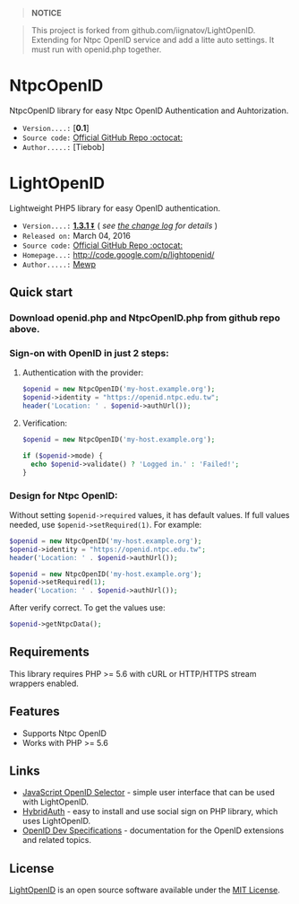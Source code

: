 > **NOTICE**

> This project is forked from github.com/iignatov/LightOpenID. Extending for Ntpc OpenID service and add a litte auto settings. It must run with openid.php together.

# NtpcOpenID

NtpcOpenID library for easy Ntpc OpenID Authentication and Auhtorization.

- `Version....:` [**0.1**]
- `Source code:` [Official GitHub Repo :octocat:][5]
- `Author.....:` [Tiebob]

# LightOpenID

Lightweight PHP5 library for easy OpenID authentication.

- `Version....:` [**1.3.1** :arrow_double_down:][1]
  ( _see [the change log][2] for details_ )
- `Released on:` March 04, 2016
- `Source code:` [Official GitHub Repo :octocat:][3]
- `Homepage...:` http://code.google.com/p/lightopenid/
- `Author.....:` [Mewp][4]

[1]: https://github.com/iignatov/LightOpenID/archive/master.zip
[2]: https://github.com/iignatov/LightOpenID/blob/master/CHANGELOG.md
[3]: https://github.com/Mewp/lightopenid
[4]: https://github.com/Mewp
[5]: https://github.com/Tiebob/LightOpenID/archive/master.zip

## Quick start

### Download openid.php and NtpcOpenID.php from github repo above.

### Sign-on with OpenID in just 2 steps:

1. Authentication with the provider:

   ```php
   $openid = new NtpcOpenID('my-host.example.org');
   $openid->identity = "https://openid.ntpc.edu.tw";
   header('Location: ' . $openid->authUrl());
   ```

2. Verification:

   ```php
   $openid = new NtpcOpenID('my-host.example.org');

   if ($openid->mode) {
     echo $openid->validate() ? 'Logged in.' : 'Failed!';
   }
   ```

### Design for Ntpc OpenID:

Without setting `$openid->required` values, it has default values. If full values needed, use `$openid->setRequired(1)`. For example:

```php
$openid = new NtpcOpenID('my-host.example.org');
$openid->identity = "https://openid.ntpc.edu.tw";
header('Location: ' . $openid->authUrl());
```

```php
$openid = new NtpcOpenID('my-host.example.org');
$openid->setRequired(1);
header('Location: ' . $openid->authUrl());
```

After verify correct. To get the values use:

```php
$openid->getNtpcData();
```

## Requirements

This library requires PHP >= 5.6 with cURL or HTTP/HTTPS stream wrappers enabled.

## Features

- Supports Ntpc OpenID
- Works with PHP >= 5.6

## Links

- [JavaScript OpenID Selector](http://code.google.com/p/openid-selector/) -
  simple user interface that can be used with LightOpenID.
- [HybridAuth](http://hybridauth.sourceforge.net/) -
  easy to install and use social sign on PHP library, which uses LightOpenID.
- [OpenID Dev Specifications](http://openid.net/developers/specs/) -
  documentation for the OpenID extensions and related topics.

## License

[LightOpenID](http://github.com/iignatov/LightOpenID)
is an open source software available under the
[MIT License](http://opensource.org/licenses/mit-license.php).
